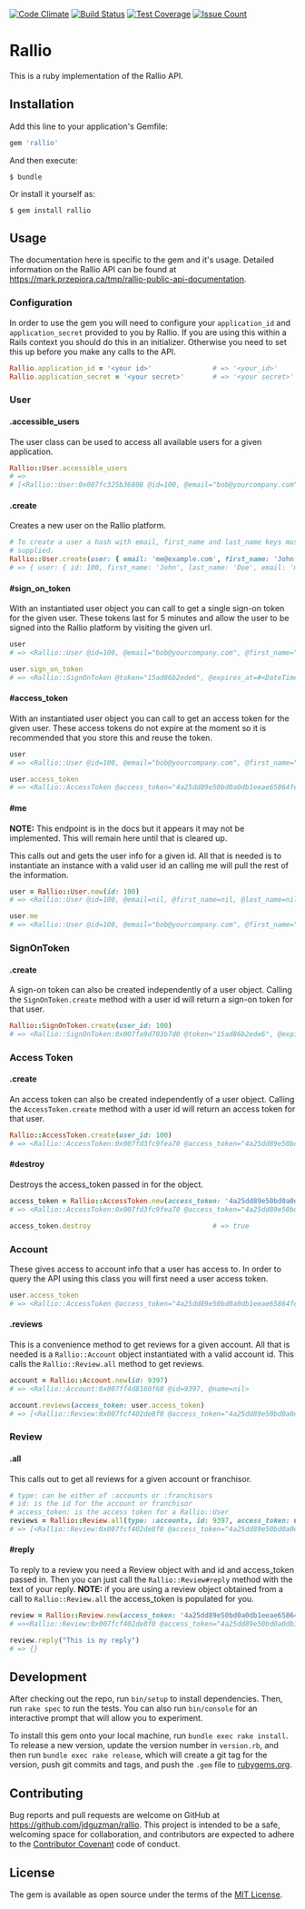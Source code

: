 [![Code Climate](https://codeclimate.com/github/jdguzman/rallio/badges/gpa.svg)](https://codeclimate.com/github/jdguzman/rallio)
[![Build Status](https://travis-ci.org/jdguzman/rallio.svg?branch=master)](https://travis-ci.org/jdguzman/rallio)
[![Test Coverage](https://codeclimate.com/github/jdguzman/rallio/badges/coverage.svg)](https://codeclimate.com/github/jdguzman/rallio/coverage)
[![Issue Count](https://codeclimate.com/github/jdguzman/rallio/badges/issue_count.svg)](https://codeclimate.com/github/jdguzman/rallio)

# Rallio

This is a ruby implementation of the Rallio API.

## Installation

Add this line to your application's Gemfile:

```ruby
gem 'rallio'
```

And then execute:

    $ bundle

Or install it yourself as:

    $ gem install rallio

## Usage

The documentation here is specific to the gem and it's usage. Detailed
information on the Rallio API can be found at
https://mark.przepiora.ca/tmp/rallio-public-api-documentation.

### Configuration

In order to use the gem you will need to configure your `application_id` and
`application_secret` provided to you by Rallio. If you are using this within a
Rails context you should do this in an initializer. Otherwise you need to set
this up before you make any calls to the API.

```ruby
Rallio.application_id = '<your id>'               # => '<your_id>'
Rallio.application_secret = '<your secret>'       # => '<your secret>'
```

### User

#### .accessible_users

The user class can be used to access all available users for a given
application.

```ruby
Rallio::User.accessible_users
# =>
# [<Rallio::User:0x007fc325b36808 @id=100, @email="bob@yourcompany.com", @first_name="Bob", @last_name="Anderson", @accounts=[], @franchisors=[]>]
```

#### .create

Creates a new user on the Rallio platform.

```ruby
# To create a user a hash with email, first_name and last_name keys must be
# supplied.
Rallio::User.create(user: { email: 'me@example.com', first_name: 'John', last_name: 'Doe' })
# => { user: { id: 100, first_name: 'John', last_name: 'Doe', email: 'me@example.com' } }
```

#### #sign_on_token

With an instantiated user object you can call to get a single sign-on token
for the given user. These tokens last for 5 minutes and allow the user to be
signed into the Rallio platform by visiting the given url.

```ruby
user
# => <Rallio::User @id=100, @email="bob@yourcompany.com", @first_name="Bob", @last_name="Anderson", @accounts=[], @franchisors=[]>

user.sign_on_token
# => <Rallio::SignOnToken @token="15ad86b2ede6", @expires_at=#<DateTime: 2015-04-16T23:5...,321000000n),+0s,2299161j)>, @url="https://app.rallio.com/api/internal/sign_on_tokens/15ad86b2ede6">
```

#### #access_token

With an instantiated user object you can call to get an access token for the
given user. These access tokens do not expire at the moment so it is recommended
that you store this and reuse the token.

```ruby
user
# => <Rallio::User @id=100, @email="bob@yourcompany.com", @first_name="Bob", @last_name="Anderson", @accounts=[], @franchisors=[]>

user.access_token
# => <Rallio::AccessToken @access_token="4a25dd89e50bd0a0db1eeae65864fe6b", @user_id=100, @expires_at=nil, @scopes="user_info basic_access">
```

#### #me

**NOTE:** This endpoint is in the docs but it appears it may not be implemented.
This will remain here until that is cleared up.

This calls out and gets the user info for a given id. All that is needed is to
instantiate an instance with a valid user id an calling me will pull the rest
of the information.

```ruby
user = Rallio::User.new(id: 100)
# => <Rallio::User @id=100, @email=nil, @first_name=nil, @last_name=nil, @accounts=[], @franchisors=[]>

user.me
# => <Rallio::User @id=100, @email="bob@yourcompany.com", @first_name="Bob", @last_name="Anderson", @accounts=[], @franchisors=[]>
```

### SignOnToken

#### .create

A sign-on token can also be created independently of a user object. Calling the
`SignOnToken.create` method with a user id will return a sign-on token for that
user.

```ruby
Rallio::SignOnToken.create(user_id: 100)
# => <Rallio::SignOnToken:0x007fa9d703b7d0 @token="15ad86b2ede6", @expires_at=#<DateTime: 2015-04-16T23:5...,321000000n),+0s,2299161j)>, @url="https://app.rallio.com/api/internal/sign_on_tokens/15ad86b2ede6">
```

### Access Token

#### .create

An access token can also be created independently of a user object. Calling the
`AccessToken.create` method with a user id will return an access token for that
user.

```ruby
Rallio::AccessToken.create(user_id: 100)
# => <Rallio::AccessToken:0x007fd3fc9fea70 @access_token="4a25dd89e50bd0a0db1eeae65864fe6b", @user_id=100, @expires_at=nil, @scopes="user_info basic_access">
```

#### #destroy

Destroys the access_token passed in for the object.

```ruby
access_token = Rallio::AccessToken.new(access_token: '4a25dd89e50bd0a0db1eeae65864fe6b')
# => <Rallio::AccessToken:0x007fd3fc9fea70 @access_token="4a25dd89e50bd0a0db1eeae65864fe6b", @user_id=nil, @expires_at=nil, @scopes=nil>

access_token.destroy                              # => true
```

### Account

These gives access to account info that a user has access to. In order to query
the API using this class you will first need a user access token.

```ruby
user.access_token
# => <Rallio::AccessToken @access_token="4a25dd89e50bd0a0db1eeae65864fe6b", @user_id=100, @expires_at=nil, @scopes="user_info basic_access">
```

#### .reviews

This is a convenience method to get reviews for a given account. All that is
needed is a `Rallio::Account` object instantiated with a valid account id. This
calls the `Rallio::Review.all` method to get reviews.

```ruby
account = Rallio::Account.new(id: 9397)
# => <Rallio::Account:0x007ff4d8160f60 @id=9397, @name=nil>

account.reviews(access_token: user.access_token)
# => [<Rallio::Review:0x007fcf402de8f0 @access_token="4a25dd89e50bd0a0db1eeae65864fe6b", @id=227704, @account_id=9397, @account_name="Rally-O Tires New York", @network="facebook", @posted_at=#<DateTime: 2017-02-21T23:12:33+00:00 ((2457806j,83553s,0n),+0s,2299161j)>, @user_name="Andy Bobson", @user_image="https://graph.facebook.com/100009872044695/picture", @rating=5.0, @message="This is my favourite place to buy tires!", @comments=[{:user_name=>"Rally-O Tires New York", :user_image=>"https://graph.facebook.com/113397275345614/picture", :message=>"Thanks for the 5 star review!", :created_at=>"2017-02-22T00:49:53.000+00:00"}], @liked=true, @url="https://www.facebook.com/123123123", @can_reply=true, @location_name="Visiting Angels Newburyport MA", @location_image_url="https://scontent.xx.fbcdn.net/v/t1.0-1/p200x200/16266055_1428821143803214_8378119243787669723_n.jpg?oh=3268e6e30474a0aa488cfd896a6d6c06&oe=59357742", @review_reply=nil, @review_reply_at=nil>]
```

### Review

#### .all

This calls out to get all reviews for a given account or franchisor.

```ruby
# type: can be either of :accounts or :franchisors
# id: is the id for the account or franchisor
# access_token: is the access token for a Rallio::User
reviews = Rallio::Review.all(type: :accounts, id: 9397, access_token: user.access_token)
# => [<Rallio::Review:0x007fcf402de8f0 @access_token="4a25dd89e50bd0a0db1eeae65864fe6b", @id=227704, @account_id=9397, @account_name="Rally-O Tires New York", @network="facebook", @posted_at=#<DateTime: 2017-02-21T23:12:33+00:00 ((2457806j,83553s,0n),+0s,2299161j)>, @user_name="Andy Bobson", @user_image="https://graph.facebook.com/100009872044695/picture", @rating=5.0, @message="This is my favourite place to buy tires!", @comments=[{:user_name=>"Rally-O Tires New York", :user_image=>"https://graph.facebook.com/113397275345614/picture", :message=>"Thanks for the 5 star review!", :created_at=>"2017-02-22T00:49:53.000+00:00"}], @liked=true, @url="https://www.facebook.com/123123123", @can_reply=true, @location_name="Visiting Angels Newburyport MA", @location_image_url="https://scontent.xx.fbcdn.net/v/t1.0-1/p200x200/16266055_1428821143803214_8378119243787669723_n.jpg?oh=3268e6e30474a0aa488cfd896a6d6c06&oe=59357742", @review_reply=nil, @review_reply_at=nil>]
```

#### #reply

To reply to a review you need a Review object with and id and access_token
passed in. Then you can just call the `Rallio::Review#reply` method with the
text of your reply. **NOTE:** if you are using a review object obtained from a
call to `Rallio::Review.all` the access_token is populated for you.

```ruby
review = Rallio::Review.new(access_token: '4a25dd89e50bd0a0db1eeae65864fe6b', id: 227704)
# =><Rallio::Review:0x007fcf402de8f0 @access_token="4a25dd89e50bd0a0db1eeae65864fe6b", @id=227704, @account_id=nil, @account_name=nil, @network=nil, @posted_at=nil, @user_name=nil, @user_image=nil, @rating=nil, @message=nil, @comments=[], @liked=nil, @url=nil, @can_reply=nil, @location_name=nil, @location_image_url=nil, @review_reply=nil, @review_reply_at=nil>

review.reply("This is my reply")
# => {}
```

## Development

After checking out the repo, run `bin/setup` to install dependencies. Then, run `rake spec` to run the tests. You can also run `bin/console` for an interactive prompt that will allow you to experiment.

To install this gem onto your local machine, run `bundle exec rake install`. To release a new version, update the version number in `version.rb`, and then run `bundle exec rake release`, which will create a git tag for the version, push git commits and tags, and push the `.gem` file to [rubygems.org](https://rubygems.org).

## Contributing

Bug reports and pull requests are welcome on GitHub at https://github.com/jdguzman/rallio. This project is intended to be a safe, welcoming space for collaboration, and contributors are expected to adhere to the [Contributor Covenant](http://contributor-covenant.org) code of conduct.


## License

The gem is available as open source under the terms of the [MIT License](http://opensource.org/licenses/MIT).
